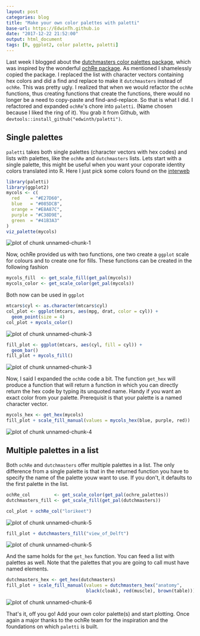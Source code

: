 ```yaml
---
layout: post
categories: blog
title: "Make your own color palettes with paletti"
base-url: https://EdwinTh.github.io
date: "2017-12-22 21:52:00"
output: html_document
tags: [R, ggplot2, color palette, paletti]
---
```


Last week I blogged about the [dutchmasters color palettes package](https://edwinth.github.io/blog/dutch-masters/), which was inspired 
by the wonderful [ochRe package](https://github.com/ropenscilabs/ochRe). As 
mentioned I shamelessly copied the package. I replaced the list with character 
vectors containing hex colors and did a find and replace to make it 
`dutchmasters` instead of `ochRe`. This was pretty ugly.  I realized that when 
we would refactor the  `ochRe` functions, thus creating functions that create the functions, there would no longer be a need to copy-paste and find-and-replace. So that is what I did. I refactored and expanded `ochRe`'s chore into `paletti`. (Name chosen because I liked the ring of it). You grab it from Github, with `devtools::install_github("edwinth/paletti")`.

## Single palettes

`paletti` takes both single palettes (character vectors with hex codes) and 
lists with palettes, like the `ochRe` and `dutchmasters` lists. Lets start with 
a single palette, this might be useful when you want your coporate identity 
colors translated into R. Here I just pick some colors found on the [interweb](http://blog.visme.co/website-color-schemes/)


```r
library(paletti)
library(ggplot2)
mycols <- c(
  red    = "#E27D60",
  blue   = "#085DCB",
  orange = "#E8A87C",
  purple = "#C38D9E",
  green  = "#41B3A3"
)
viz_palette(mycols)
```

![plot of chunk unnamed-chunk-1](/figure/source/2017-12-21-paletti/unnamed-chunk-1-1.png)

Now, ochRe provided us with two functions, one two create a `ggplot` scale for 
colours and to create one for fills. These functions can be created in the 
following fashion


```r
mycols_fill  <- get_scale_fill(get_pal(mycols))
mycols_color <- get_scale_color(get_pal(mycols))
```

Both now can be used in `ggplot`


```r
mtcars$cyl <- as.character(mtcars$cyl)
col_plot <- ggplot(mtcars, aes(mpg, drat, color = cyl)) +
  geom_point(size = 4) 
col_plot + mycols_color()
```

![plot of chunk unnamed-chunk-3](/figure/source/2017-12-21-paletti/unnamed-chunk-3-1.png)

```r
fill_plot <- ggplot(mtcars, aes(cyl, fill = cyl)) + 
  geom_bar()
fill_plot + mycols_fill()
```

![plot of chunk unnamed-chunk-3](/figure/source/2017-12-21-paletti/unnamed-chunk-3-2.png)

Now, I said I expanded the `ochRe` code a bit. The function `get_hex` will 
produce a function that will return a function in which you can directly return
the hex code by typing its unquoted name. Handy if you want an exact color from
your palette. Prerequisit is that your palette is a named character vector.


```r
mycols_hex <- get_hex(mycols)
fill_plot + scale_fill_manual(values = mycols_hex(blue, purple, red))
```

![plot of chunk unnamed-chunk-4](/figure/source/2017-12-21-paletti/unnamed-chunk-4-1.png)

## Multiple palettes in a list

Both `ochRe` and `dutchmasters` offer multiple palettes in a list. The only 
difference from a single palette is that in the returned function you have to 
specify the name of the palette youw want to use. If you don't, it defaults to 
the first palette in the list.


```r
ochRe_col         <- get_scale_color(get_pal(ochre_palettes))
dutchmasters_fill <- get_scale_fill(get_pal(dutchmasters))

col_plot + ochRe_col("lorikeet")
```

![plot of chunk unnamed-chunk-5](/figure/source/2017-12-21-paletti/unnamed-chunk-5-1.png)

```r
fill_plot + dutchmasters_fill("view_of_Delft")
```

![plot of chunk unnamed-chunk-5](/figure/source/2017-12-21-paletti/unnamed-chunk-5-2.png)

And the same holds for the `get_hex` function. You can feed a list with palettes
as well. Note that the palettes that you are going to call must have named
elements.


```r
dutchmasters_hex <- get_hex(dutchmasters)
fill_plot + scale_fill_manual(values = dutchmasters_hex("anatomy",
                              black(cloak), red(muscle), brown(table)))
```

![plot of chunk unnamed-chunk-6](/figure/source/2017-12-21-paletti/unnamed-chunk-6-1.png)

That's it, off you go! Add your own color palette(s) and start plotting. Once 
again a major thanks to the ochRe team for the inspiration and the foundations 
on which `paletti` is built.
